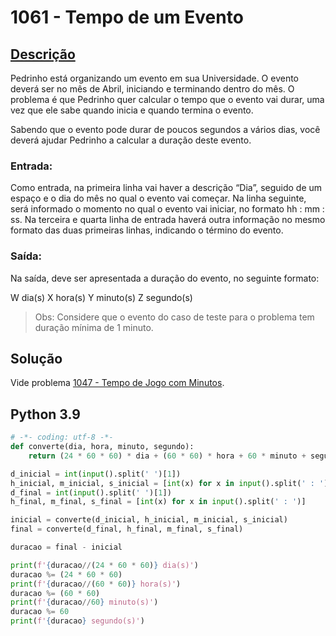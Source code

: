 # 1061 - Tempo de um Evento

## [Descrição](https://www.beecrowd.com.br/judge/pt/problems/view/1061)

Pedrinho está organizando um evento em sua Universidade. O evento deverá ser no mês de Abril, iniciando e terminando dentro do mês. O problema é que Pedrinho quer calcular o tempo que o evento vai durar, uma vez que ele sabe quando inicia e quando termina o evento.

Sabendo que o evento pode durar de poucos segundos a vários dias, você deverá ajudar Pedrinho a calcular a duração deste evento.

### Entrada:
Como entrada, na primeira linha vai haver a descrição “Dia”, seguido de um espaço e o dia do mês no qual o evento vai começar. Na linha seguinte, será informado o momento no qual o evento vai iniciar, no formato hh : mm : ss. Na terceira e quarta linha de entrada haverá outra informação no mesmo formato das duas primeiras linhas, indicando o término do evento.

### Saída:
Na saída, deve ser apresentada a duração do evento, no seguinte formato:

W dia(s)
X hora(s)
Y minuto(s)
Z segundo(s)

> Obs: Considere que o evento do caso de teste para o problema tem duração mínima de 1 minuto.

## Solução

Vide problema [1047 - Tempo de Jogo com Minutos](../1047-TempoDeJogoComMinutos).

## Python 3.9

```Python
# -*- coding: utf-8 -*-
def converte(dia, hora, minuto, segundo):
    return (24 * 60 * 60) * dia + (60 * 60) * hora + 60 * minuto + segundo

d_inicial = int(input().split(' ')[1])
h_inicial, m_inicial, s_inicial = [int(x) for x in input().split(' : ')]
d_final = int(input().split(' ')[1])
h_final, m_final, s_final = [int(x) for x in input().split(' : ')]

inicial = converte(d_inicial, h_inicial, m_inicial, s_inicial)
final = converte(d_final, h_final, m_final, s_final)

duracao = final - inicial

print(f'{duracao//(24 * 60 * 60)} dia(s)')
duracao %= (24 * 60 * 60)
print(f'{duracao//(60 * 60)} hora(s)')
duracao %= (60 * 60)
print(f'{duracao//60} minuto(s)')
duracao %= 60
print(f'{duracao} segundo(s)')
```
